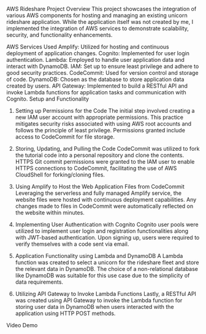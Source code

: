 
AWS Rideshare Project
Overview
This project showcases the integration of various AWS components for hosting and managing an existing unicorn rideshare application. While the application itself was not created by me, I implemented the integration of AWS services to demonstrate scalability, security, and functionality enhancements.

AWS Services Used
Amplify: Utilized for hosting and continuous deployment of application changes.
Cognito: Implemented for user login authentication.
Lambda: Employed to handle user application data and interact with DynamoDB.
IAM: Set up to ensure least privilege and adhere to good security practices.
CodeCommit: Used for version control and storage of code.
DynamoDB: Chosen as the database to store application data created by users.
API Gateway: Implemented to build a RESTful API and invoke Lambda functions for application tasks and communication with Cognito.
Setup and Functionality
1. Setting up Permissions for the Code
The initial step involved creating a new IAM user account with appropriate permissions. This practice mitigates security risks associated with using AWS root accounts and follows the principle of least privilege. Permissions granted include access to CodeCommit for file storage.

2. Storing, Updating, and Pulling the Code
CodeCommit was utilized to fork the tutorial code into a personal repository and clone the contents. HTTPS Git commit permissions were granted to the IAM user to enable HTTPS connections to CodeCommit, facilitating the use of AWS CloudShell for forking/cloning files.

3. Using Amplify to Host the Web Application Files from CodeCommit
Leveraging the serverless and fully managed Amplify service, the website files were hosted with continuous deployment capabilities. Any changes made to files in CodeCommit were automatically reflected on the website within minutes.

4. Implementing User Authentication with Cognito
Cognito user pools were utilized to implement user login and registration functionalities along with JWT-based authentication. Upon signing up, users were required to verify themselves with a code sent via email.

5. Application Functionality using Lambda and DynamoDB
A Lambda function was created to select a unicorn for the rideshare fleet and store the relevant data in DynamoDB. The choice of a non-relational database like DynamoDB was suitable for this use case due to the simplicity of data requirements.

6. Utilizing API Gateway to Invoke Lambda Functions
Lastly, a RESTful API was created using API Gateway to invoke the Lambda function for storing user data in DynamoDB when users interacted with the application using HTTP POST methods.

Video Demo
